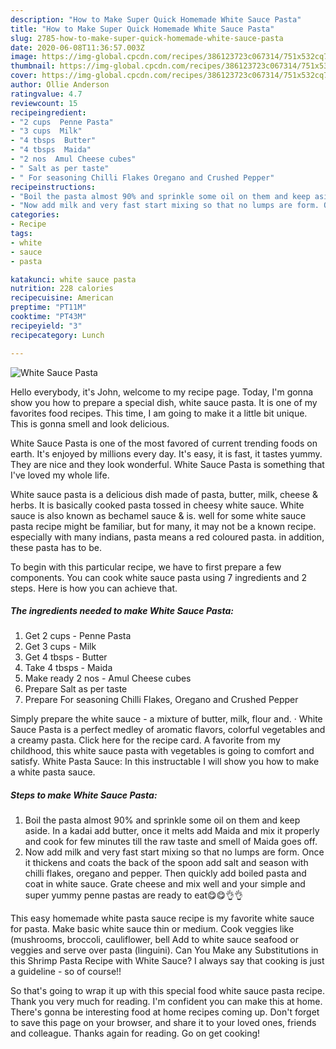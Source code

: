 ```yaml
---
description: "How to Make Super Quick Homemade White Sauce Pasta"
title: "How to Make Super Quick Homemade White Sauce Pasta"
slug: 2785-how-to-make-super-quick-homemade-white-sauce-pasta
date: 2020-06-08T11:36:57.003Z
image: https://img-global.cpcdn.com/recipes/386123723c067314/751x532cq70/white-sauce-pasta-recipe-main-photo.jpg
thumbnail: https://img-global.cpcdn.com/recipes/386123723c067314/751x532cq70/white-sauce-pasta-recipe-main-photo.jpg
cover: https://img-global.cpcdn.com/recipes/386123723c067314/751x532cq70/white-sauce-pasta-recipe-main-photo.jpg
author: Ollie Anderson
ratingvalue: 4.7
reviewcount: 15
recipeingredient:
- "2 cups  Penne Pasta"
- "3 cups  Milk"
- "4 tbsps  Butter"
- "4 tbsps  Maida"
- "2 nos  Amul Cheese cubes"
- " Salt as per taste"
- " For seasoning Chilli Flakes Oregano and Crushed Pepper"
recipeinstructions:
- "Boil the pasta almost 90% and sprinkle some oil on them and keep aside. In a kadai add butter, once it melts add Maida and mix it properly and cook for few minutes till the raw taste and smell of Maida goes off."
- "Now add milk and very fast start mixing so that no lumps are form. Once it thickens and coats the back of the spoon add salt and season with chilli flakes, oregano and pepper. Then quickly add boiled pasta and coat in white sauce. Grate cheese and mix well and your simple and super yummy penne pastas are ready to eat😋😋👌👌"
categories:
- Recipe
tags:
- white
- sauce
- pasta

katakunci: white sauce pasta 
nutrition: 228 calories
recipecuisine: American
preptime: "PT11M"
cooktime: "PT43M"
recipeyield: "3"
recipecategory: Lunch

---
```



![White Sauce Pasta](https://img-global.cpcdn.com/recipes/386123723c067314/751x532cq70/white-sauce-pasta-recipe-main-photo.jpg)

Hello everybody, it's John, welcome to my recipe page. Today, I'm gonna show you how to prepare a special dish, white sauce pasta. It is one of my favorites food recipes. This time, I am going to make it a little bit unique. This is gonna smell and look delicious.

White Sauce Pasta is one of the most favored of current trending foods on earth. It's enjoyed by millions every day. It's easy, it is fast, it tastes yummy. They are nice and they look wonderful. White Sauce Pasta is something that I've loved my whole life.

White sauce pasta is a delicious dish made of pasta, butter, milk, cheese &amp; herbs. It is basically cooked pasta tossed in cheesy white sauce. White sauce is also known as bechamel sauce &amp; is. well for some white sauce pasta recipe might be familiar, but for many, it may not be a known recipe. especially with many indians, pasta means a red coloured pasta. in addition, these pasta has to be.


To begin with this particular recipe, we have to first prepare a few components. You can cook white sauce pasta using 7 ingredients and 2 steps. Here is how you can achieve that.

<!--inarticleads1-->

##### The ingredients needed to make White Sauce Pasta:

1. Get 2 cups - Penne Pasta
1. Get 3 cups - Milk
1. Get 4 tbsps - Butter
1. Take 4 tbsps - Maida
1. Make ready 2 nos - Amul Cheese cubes
1. Prepare  Salt as per taste
1. Prepare  For seasoning Chilli Flakes, Oregano and Crushed Pepper


Simply prepare the white sauce - a mixture of butter, milk, flour and. · White Sauce Pasta is a perfect medley of aromatic flavors, colorful vegetables and a creamy pasta. Click here for the recipe card. A favorite from my childhood, this white sauce pasta with vegetables is going to comfort and satisfy. White Pasta Sauce: In this instructable I will show you how to make a white pasta sauce. 

<!--inarticleads2-->

##### Steps to make White Sauce Pasta:

1. Boil the pasta almost 90% and sprinkle some oil on them and keep aside. In a kadai add butter, once it melts add Maida and mix it properly and cook for few minutes till the raw taste and smell of Maida goes off.
1. Now add milk and very fast start mixing so that no lumps are form. Once it thickens and coats the back of the spoon add salt and season with chilli flakes, oregano and pepper. Then quickly add boiled pasta and coat in white sauce. Grate cheese and mix well and your simple and super yummy penne pastas are ready to eat😋😋👌👌


This easy homemade white pasta sauce recipe is my favorite white sauce for pasta. Make basic white sauce thin or medium. Cook veggies like (mushrooms, broccoli, cauliflower, bell Add to white sauce seafood or veggies and serve over pasta (linguini). Can You Make any Substitutions in this Shrimp Pasta Recipe with White Sauce? I always say that cooking is just a guideline - so of course!! 

So that's going to wrap it up with this special food white sauce pasta recipe. Thank you very much for reading. I'm confident you can make this at home. There's gonna be interesting food at home recipes coming up. Don't forget to save this page on your browser, and share it to your loved ones, friends and colleague. Thanks again for reading. Go on get cooking!
